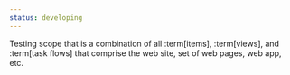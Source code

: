 ```yaml
---
status: developing
---
```


Testing scope that  is a combination of all :term[items], :term[views], and :term[task flows] that comprise the web site, set of web pages, web app, etc.
